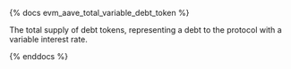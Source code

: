{% docs evm_aave_total_variable_debt_token %}

The total supply of debt tokens, representing a debt to the protocol with a variable interest rate.

{% enddocs %}
